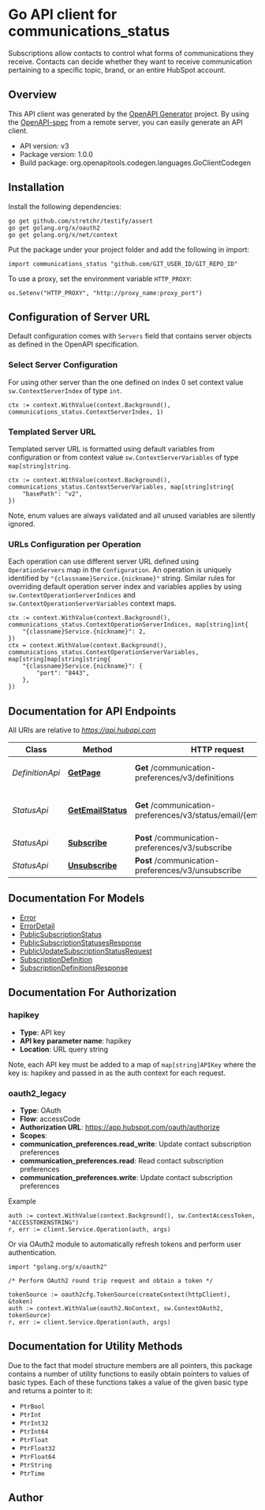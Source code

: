 # Go API client for communications_status

Subscriptions allow contacts to control what forms of communications they receive. Contacts can decide whether they want to receive communication pertaining to a specific topic, brand, or an entire HubSpot account.

## Overview
This API client was generated by the [OpenAPI Generator](https://openapi-generator.tech) project.  By using the [OpenAPI-spec](https://www.openapis.org/) from a remote server, you can easily generate an API client.

- API version: v3
- Package version: 1.0.0
- Build package: org.openapitools.codegen.languages.GoClientCodegen

## Installation

Install the following dependencies:

```shell
go get github.com/stretchr/testify/assert
go get golang.org/x/oauth2
go get golang.org/x/net/context
```

Put the package under your project folder and add the following in import:

```golang
import communications_status "github.com/GIT_USER_ID/GIT_REPO_ID"
```

To use a proxy, set the environment variable `HTTP_PROXY`:

```golang
os.Setenv("HTTP_PROXY", "http://proxy_name:proxy_port")
```

## Configuration of Server URL

Default configuration comes with `Servers` field that contains server objects as defined in the OpenAPI specification.

### Select Server Configuration

For using other server than the one defined on index 0 set context value `sw.ContextServerIndex` of type `int`.

```golang
ctx := context.WithValue(context.Background(), communications_status.ContextServerIndex, 1)
```

### Templated Server URL

Templated server URL is formatted using default variables from configuration or from context value `sw.ContextServerVariables` of type `map[string]string`.

```golang
ctx := context.WithValue(context.Background(), communications_status.ContextServerVariables, map[string]string{
	"basePath": "v2",
})
```

Note, enum values are always validated and all unused variables are silently ignored.

### URLs Configuration per Operation

Each operation can use different server URL defined using `OperationServers` map in the `Configuration`.
An operation is uniquely identified by `"{classname}Service.{nickname}"` string.
Similar rules for overriding default operation server index and variables applies by using `sw.ContextOperationServerIndices` and `sw.ContextOperationServerVariables` context maps.

```golang
ctx := context.WithValue(context.Background(), communications_status.ContextOperationServerIndices, map[string]int{
	"{classname}Service.{nickname}": 2,
})
ctx = context.WithValue(context.Background(), communications_status.ContextOperationServerVariables, map[string]map[string]string{
	"{classname}Service.{nickname}": {
		"port": "8443",
	},
})
```

## Documentation for API Endpoints

All URIs are relative to *https://api.hubapi.com*

Class | Method | HTTP request | Description
------------ | ------------- | ------------- | -------------
*DefinitionApi* | [**GetPage**](docs/DefinitionApi.md#getpage) | **Get** /communication-preferences/v3/definitions | Get subscription definitions
*StatusApi* | [**GetEmailStatus**](docs/StatusApi.md#getemailstatus) | **Get** /communication-preferences/v3/status/email/{emailAddress} | Get subscription statuses for a contact
*StatusApi* | [**Subscribe**](docs/StatusApi.md#subscribe) | **Post** /communication-preferences/v3/subscribe | Subscribe a contact
*StatusApi* | [**Unsubscribe**](docs/StatusApi.md#unsubscribe) | **Post** /communication-preferences/v3/unsubscribe | Unsubscribe a contact


## Documentation For Models

 - [Error](docs/Error.md)
 - [ErrorDetail](docs/ErrorDetail.md)
 - [PublicSubscriptionStatus](docs/PublicSubscriptionStatus.md)
 - [PublicSubscriptionStatusesResponse](docs/PublicSubscriptionStatusesResponse.md)
 - [PublicUpdateSubscriptionStatusRequest](docs/PublicUpdateSubscriptionStatusRequest.md)
 - [SubscriptionDefinition](docs/SubscriptionDefinition.md)
 - [SubscriptionDefinitionsResponse](docs/SubscriptionDefinitionsResponse.md)


## Documentation For Authorization



### hapikey

- **Type**: API key
- **API key parameter name**: hapikey
- **Location**: URL query string

Note, each API key must be added to a map of `map[string]APIKey` where the key is: hapikey and passed in as the auth context for each request.


### oauth2_legacy


- **Type**: OAuth
- **Flow**: accessCode
- **Authorization URL**: https://app.hubspot.com/oauth/authorize
- **Scopes**: 
 - **communication_preferences.read_write**: Update contact subscription preferences
 - **communication_preferences.read**: Read contact subscription preferences
 - **communication_preferences.write**: Update contact subscription preferences

Example

```golang
auth := context.WithValue(context.Background(), sw.ContextAccessToken, "ACCESSTOKENSTRING")
r, err := client.Service.Operation(auth, args)
```

Or via OAuth2 module to automatically refresh tokens and perform user authentication.

```golang
import "golang.org/x/oauth2"

/* Perform OAuth2 round trip request and obtain a token */

tokenSource := oauth2cfg.TokenSource(createContext(httpClient), &token)
auth := context.WithValue(oauth2.NoContext, sw.ContextOAuth2, tokenSource)
r, err := client.Service.Operation(auth, args)
```


## Documentation for Utility Methods

Due to the fact that model structure members are all pointers, this package contains
a number of utility functions to easily obtain pointers to values of basic types.
Each of these functions takes a value of the given basic type and returns a pointer to it:

* `PtrBool`
* `PtrInt`
* `PtrInt32`
* `PtrInt64`
* `PtrFloat`
* `PtrFloat32`
* `PtrFloat64`
* `PtrString`
* `PtrTime`

## Author



